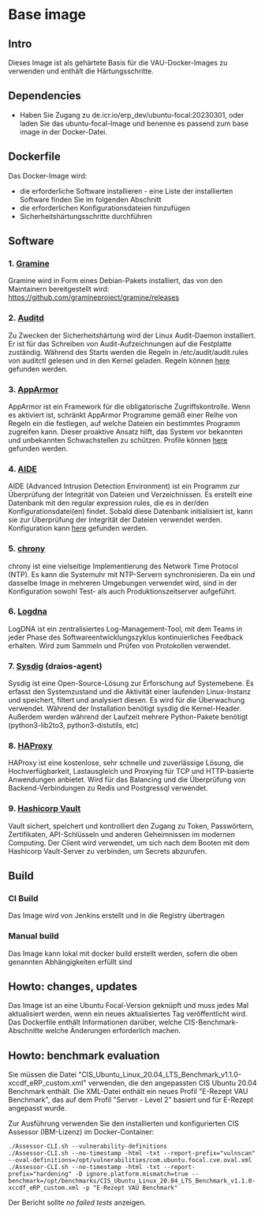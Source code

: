 # Base image

## Intro
Dieses Image ist als gehärtete Basis für die VAU-Docker-Images zu verwenden und enthält die Härtungsschritte.

## Dependencies
* Haben Sie Zugang zu de.icr.io/erp_dev/ubuntu-focal:20230301, oder laden Sie das ubuntu-focal-Image und benenne es passend zum base image in der Docker-Datei.

## Dockerfile
Das Docker-Image wird:
 - die erforderliche Software installieren - eine Liste der installierten Software finden Sie im folgenden Abschnitt
 - die erforderlichen Konfigurationsdateien hinzufügen
 - Sicherheitshärtungsschritte durchführen

## Software

### 1. [Gramine](https://grapheneproject.io)
Gramine wird in Form eines Debian-Pakets installiert, das von den Maintainern bereitgestellt wird:
https://github.com/gramineproject/gramine/releases
### 2. [Auditd](https://man7.org/linux/man-pages/man8/auditd.8.html)
Zu Zwecken der Sicherheitshärtung wird der Linux Audit-Daemon installiert. Er ist für das Schreiben von Audit-Aufzeichnungen auf die Festplatte zuständig.
Während des Starts werden die Regeln in /etc/audit/audit.rules von auditctl gelesen und in den Kernel geladen.
Regeln können [here](files/etc/auditd/rules.d) gefunden werden.
###  3. [AppArmor](https://wiki.debian.org/AppArmor)
AppArmor ist ein Framework für die obligatorische Zugriffskontrolle. Wenn es aktiviert ist, schränkt AppArmor Programme gemäß einer Reihe von Regeln ein
die festlegen, auf welche Dateien ein bestimmtes Programm zugreifen kann.
Dieser proaktive Ansatz hilft, das System vor bekannten und unbekannten Schwachstellen zu schützen.
Profile können [here](files/etc/apparmor.d/) gefunden werden.
### 4. [AIDE](https://aide.github.io)
AIDE (Advanced Intrusion Detection Environment) ist ein Programm zur Überprüfung der Integrität von Dateien und Verzeichnissen.
Es erstellt eine Datenbank mit den regular expression rules, die es in der/den Konfigurationsdatei(en) findet. Sobald diese Datenbank
initialisiert ist, kann sie zur Überprüfung der Integrität der Dateien verwendet werden.
Konfiguration kann [here](files/etc/aide/aide.conf) gefunden werden.
### 5. [chrony](https://chrony.tuxfamily.org)
chrony ist eine vielseitige Implementierung des Network Time Protocol (NTP). Es kann die Systemuhr mit NTP-Servern synchronisieren.
Da ein und dasselbe Image in mehreren Umgebungen verwendet wird, sind in der Konfiguration sowohl Test- als auch Produktionszeitserver aufgeführt.
### 6. [Logdna](https://www.logdna.com)
LogDNA ist ein zentralisiertes Log-Management-Tool, mit dem Teams in jeder Phase des Softwareentwicklungszyklus kontinuierliches Feedback erhalten.
Wird zum Sammeln und Prüfen von Protokollen verwendet.
### 7. [Sysdig](https://sysdig.com) (draios-agent)
Sysdig ist eine Open-Source-Lösung zur Erforschung auf Systemebene. Es erfasst den Systemzustand und die Aktivität einer laufenden Linux-Instanz und speichert, filtert und analysiert diesen.
Es wird für die Überwachung verwendet.
Während der Installation benötigt sysdig die Kernel-Header. Außerdem werden während der Laufzeit mehrere Python-Pakete
benötigt (python3-lib2to3, python3-distutils, etc)
### 8. [HAProxy](http://www.haproxy.org)
HAProxy ist eine kostenlose, sehr schnelle und zuverlässige Lösung, die Hochverfügbarkeit, Lastausgleich und Proxying für TCP
und HTTP-basierte Anwendungen anbietet.
Wird für das Balancing und die Überprüfung von Backend-Verbindungen zu Redis und Postgressql verwendet.
### 9. [Hashicorp Vault](https://www.vaultproject.io)
Vault sichert, speichert und kontrolliert den Zugang zu Token, Passwörtern, Zertifikaten, API-Schlüsseln und anderen Geheimnissen im modernen Computing.
Der Client wird verwendet, um sich nach dem Booten mit dem Hashicorp Vault-Server zu verbinden, um Secrets abzurufen.


## Build
### CI Build
Das Image wird von Jenkins erstellt und in die Registry übertragen

### Manual build
Das Image kann lokal mit docker build erstellt werden, sofern die oben genannten Abhängigkeiten erfüllt sind

## Howto: changes, updates

Das Image ist an eine Ubuntu Focal-Version geknüpft und muss jedes Mal aktualisiert werden, wenn ein neues aktualisiertes Tag veröffentlicht wird.
Das Dockerfile enthält Informationen darüber, welche CIS-Benchmark-Abschnitte welche Änderungen erforderlich machen.

## Howto: benchmark evaluation

Sie müssen die Datei "CIS_Ubuntu_Linux_20.04_LTS_Benchmark_v1.1.0-xccdf_eRP_custom.xml" verwenden, die den angepassten CIS Ubuntu 20.04 Benchmark enthält.
Die XML-Datei enthält ein neues Profil "E-Rezept VAU Benchmark", das auf dem Profil "Server - Level 2" basiert und für E-Rezept angepasst wurde.


Zur Ausführung verwenden Sie den installierten und konfigurierten CIS Assessor (IBM-Lizenz) im Docker-Container:

```
./Assessor-CLI.sh --vulnerability-definitions
./Assessor-CLI.sh --no-timestamp -html -txt --report-prefix="vulnscan" --oval-definitions=/opt/vulnerabilities/com.ubuntu.focal.cve.oval.xml
./Assessor-CLI.sh --no-timestamp -html -txt --report-prefix="hardening" -D ignore.platform.mismatch=true --benchmark=/opt/benchmarks/CIS_Ubuntu_Linux_20.04_LTS_Benchmark_v1.1.0-xccdf_eRP_custom.xml -p "E-Rezept VAU Benchmark"
```

Der Bericht sollte *no failed tests* anzeigen.
 
